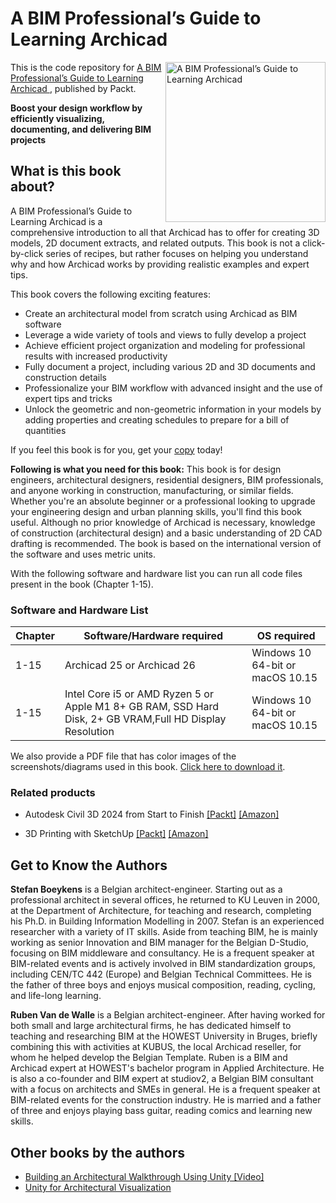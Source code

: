 # A BIM Professional’s Guide to Learning Archicad 

<a href="https://www.packtpub.com/product/a-bim-professionals-guide-to-learning-archicad/9781803246574"><img src="https://content.packt.com/B18326/cover_image_small.jpg" alt="A BIM Professional’s Guide to Learning Archicad" height="256px" align="right"></a>

This is the code repository for [A BIM Professional’s Guide to Learning Archicad ](https://www.packtpub.com/product/a-bim-professionals-guide-to-learning-archicad/9781803246574), published by Packt.

**Boost your design workflow by efficiently visualizing, documenting, and delivering BIM projects**

## What is this book about?
A BIM Professional’s Guide to Learning Archicad is a comprehensive introduction to all that Archicad has to offer for creating 3D models, 2D document extracts, and related outputs. This book is not a click-by-click series of recipes, but rather focuses on helping you understand why and how Archicad works by providing realistic examples and expert tips.

This book covers the following exciting features:
* Create an architectural model from scratch using Archicad as BIM software
* Leverage a wide variety of tools and views to fully develop a project
* Achieve efficient project organization and modeling for professional results with increased productivity
* Fully document a project, including various 2D and 3D documents and construction details
* Professionalize your BIM workflow with advanced insight and the use of expert tips and tricks
* Unlock the geometric and non-geometric information in your models by adding properties and creating schedules to prepare for a bill of quantities

If you feel this book is for you, get your [copy](https://www.amazon.com/BIM-Professionals-Guide-Learning-Archicad/dp/180324657X/ref=tmm_pap_swatch_0?_encoding=UTF8&qid=&sr=) today!

**Following is what you need for this book:**
This book is for design engineers, architectural designers, residential designers, BIM professionals, and anyone working in construction, manufacturing, or similar fields. Whether you're an absolute beginner or a professional looking to upgrade your engineering design and urban planning skills, you'll find this book useful. Although no prior knowledge of Archicad is necessary, knowledge of construction (architectural design) and a basic understanding of 2D CAD drafting is recommended. The book is based on the international version of the software and uses metric units.

With the following software and hardware list you can run all code files present in the book (Chapter 1-15).

### Software and Hardware List
| Chapter | Software/Hardware required | OS required |
| -------- | ------------------------------------ | ----------------------------------- |
| 1-15 | Archicad 25 or Archicad 26 | Windows 10 64-bit or macOS 10.15 |
| 1-15 | Intel Core i5 or AMD Ryzen 5 or Apple M1 8+ GB RAM, SSD Hard Disk, 2+ GB VRAM,Full HD Display Resolution | Windows 10 64-bit or macOS 10.15 |


We also provide a PDF file that has color images of the screenshots/diagrams used in this book. [Click here to download it](https://packt.link/JIoo1).


### Related products
* Autodesk Civil 3D 2024 from Start to Finish [[Packt]](https://www.packtpub.com/product/autodesk-civil-3d-2024-from-start-to-finish/9781803239064) [[Amazon]](https://www.amazon.com/Autodesk-Civil-Start-Finish-step/dp/1803239069)

* 3D Printing with SketchUp [[Packt]](https://www.packtpub.com/product/3d-printing-with-sketchup-second-edition/9781803237350) [[Amazon]](https://www.amazon.com/3D-Printing-SketchUp-print-ready-transform/dp/180323735X)


## Get to Know the Authors

**Stefan Boeykens** 
is a Belgian architect-engineer. Starting out as a professional architect in several offices, he returned to KU Leuven in 2000, at the Department of Architecture, for teaching and research, completing his Ph.D. in Building Information Modelling in 2007. Stefan is an experienced researcher with a variety of IT skills. Aside from teaching BIM, he is mainly working as senior Innovation and BIM manager for the Belgian D-Studio, focusing on BIM middleware and consultancy. He is a frequent speaker at BIM-related events and is actively involved in BIM standardization groups, including CEN/TC 442 (Europe) and Belgian Technical Committees. He is the father of three boys and enjoys musical composition, reading, cycling, and life-long learning.


**Ruben Van de Walle**
is a Belgian architect-engineer. After having worked for both small and large architectural firms, he has dedicated himself to teaching and researching BIM at the HOWEST University in Bruges, briefly combining this with activities at KUBUS, the local Archicad reseller, for whom he helped develop the Belgian Template. Ruben is a BIM and Archicad expert at HOWEST's bachelor program in Applied Architecture. He is also a co-founder and BIM expert at studiov2, a Belgian BIM consultant with a focus on architects and SMEs in general. He is a frequent speaker at BIM-related events for the construction industry. He is married and a father of three and enjoys playing bass guitar, reading comics and learning new skills.

## Other books by the authors
* [Building an Architectural Walkthrough Using Unity [Video]](https://www.packtpub.com/product/building-an-architectural-walkthrough-using-unity-video/9781783559909)
* [Unity for Architectural Visualization](https://www.packtpub.com/product/unity-for-architectural-visualization/9781783559060)
